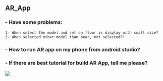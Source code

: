 ## AR_App
### - Have some problems:
	1- When select the model and set on floor is display with small size?
	2- When selected other model than bear, not selected?!

### - How to run AR app on my phone from android studio?

### - If there are best tutorial for build AR App, tell me please?



![](https://user-images.githubusercontent.com/22426409/91357038-e34f1700-e7f0-11ea-9795-32b90e8d91a5.png)
